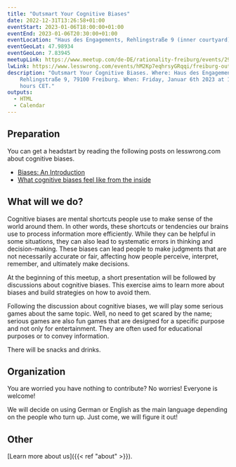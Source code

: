 ```yaml
---
title: "Outsmart Your Cognitive Biases"
date: 2022-12-31T13:26:58+01:00
eventStart: 2023-01-06T18:00:00+01:00
eventEnd: 2023-01-06T20:30:00+01:00
eventLocation: "Haus des Engagements, Rehlingstraße 9 (inner courtyard), 79100 Freiburg"
eventGeoLat: 47.98934
eventGeoLon: 7.83945
meetupLink: https://www.meetup.com/de-DE/rationality-freiburg/events/290632362/
lwLink: https://www.lesswrong.com/events/hM2Kp7eqhrsyGRqqi/freiburg-outsmart-your-cognitive-biases
description: "Outsmart Your Cognitive Biases. Where: Haus des Engagements,
    Rehlingstraße 9, 79100 Freiburg. When: Friday, Januar 6th 2023 at 18:00
    hours CET."
outputs:
  - HTML
  - Calendar
---
```


## Preparation

You can get a headstart by reading the following posts on lesswrong.com about
cognitive biases. 

* [Biases: An Introduction](https://www.lesswrong.com/posts/ptxnyfLWqRZ98wnYi/biases-an-introduction)
* [What cognitive biases feel like from the inside](https://www.lesswrong.com/posts/ERWeEA8op6s6tYCKy/what-cognitive-biases-feel-like-from-the-inside)


## What will we do?

Cognitive biases are mental shortcuts people use to make sense of the world
around them. In other words, these shortcuts or tendencies our brains use to
process information more efficiently. While they can be helpful in some
situations, they can also lead to systematic errors in thinking and
decision-making. These biases can lead people to make judgments that are not
necessarily accurate or fair, affecting how people perceive, interpret,
remember, and ultimately make decisions.

At the beginning of this meetup, a short presentation will be followed by
discussions about cognitive biases. This exercise aims to learn more about
biases and build strategies on how to avoid them.

Following the discussion about cognitive biases, we will play some serious
games about the same topic. Well, no need to get scared by the name; serious
games are also fun games that are designed for a specific purpose and not only
for entertainment. They are often used for educational purposes or to convey
information.

There will be snacks and drinks.


## Organization

You are worried you have nothing to contribute? No worries! Everyone is
welcome!

We will decide on using German or English as the main language depending on the
people who turn up. Just come, we will figure it out!


## Other

[Learn more about us]({{< ref "about" >}}).
